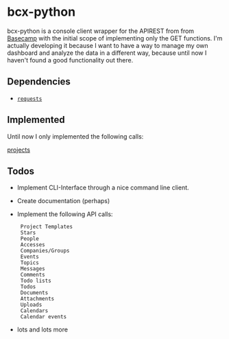 # bcx-python

bcx-python is a console client wrapper for the APIREST from from [Basecamp](https://basecamp.com/) with the initial scope of implementing only the GET functions. I'm actually developing it because I want to have a way to manage my own dashboard and analyze the data in a different way, because until now I haven't found a good functionality out there.

## Dependencies

*  [``requests``](http://python-requests.org)

## Implemented

Until now I only implemented the following calls:

[projects](https://github.com/basecamp/bcx-api/blob/master/sections/projects.md)

Todos
-----

*  Implement CLI-Interface through a nice command line client.
*  Create documentation (perhaps)
*  Implement the following API calls:

        Project Templates
        Stars
        People
        Accesses
        Companies/Groups
        Events
        Topics
        Messages
        Comments
        Todo lists
        Todos
        Documents
        Attachments
        Uploads
        Calendars
        Calendar events

*  lots and lots more
